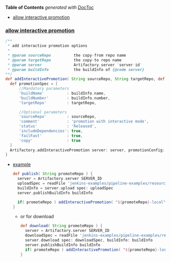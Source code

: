 <!-- START doctoc generated TOC please keep comment here to allow auto update -->
<!-- DON'T EDIT THIS SECTION, INSTEAD RE-RUN doctoc TO UPDATE -->
**Table of Contents**  *generated with [DocToc](https://github.com/thlorenz/doctoc)*

- [allow interactive promotion](#allow-interactive-promotion)

<!-- END doctoc generated TOC please keep comment here to allow auto update -->


### [allow interactive promotion](https://www.jfrog.com/confluence/display/JFROG/Scripted+Pipeline+Syntax#ScriptedPipelineSyntax-AllowingInteractivePromotionforPublishedBuilds)
```groovy
/**
 * add interactive promotion options
 *
 * @param sourceRepo          the copy-from repo name
 * @param targetRepo          the copy-to repo name
 * @param server              Artifactory.server 'server-id'
 * @param buildInfo           the buildInfo of {@code server}
**/
def addInteractivePromotion( String sourceRepo, String targetRepo, def server, def buildInfo ) {
  def promotionSpec = [
      //Mandatory parameters
      'buildName'          : buildInfo.name,
      'buildNumber'        : buildInfo.number,
      'targetRepo'         : targetRepo,

      //Optional parameters
      'sourceRepo'         : sourceRepo,
      'comment'            : 'promotion with interactive mode',
      'status'             : 'Released',
      'includeDependencies': true,
      'failFast'           : true,
      'copy'               : true
  ]
  Artifactory.addInteractivePromotion server: server, promotionConfig: promotionSpec, displayName: 'promote me'
}
```

- [example](https://raw.githubusercontent.com/jfrog/project-examples/master/jenkins-examples/pipeline-examples/scripted-examples/promotion-example/Jenkinsfile)
  ```groovy
  def publish( String promoteRepo ) {
    server = Artifactory.server SERVER_ID
    uploadSpec = readFile 'jenkins-examples/pipeline-examples/resources/props-upload.json' 
    buildInfo = server.upload spec: uploadSpec
    server.publishBuildInfo buildInfo

    if( promoteRepo ) addInteractivePromotion( "${promoteRepo}-local", promoteRepo, server, buildInfo )
  }
  ```
  - or for download
    ```groovy
    def download( String promoteRepo ) {
      server = Artifactory.server SERVER_ID 
      downloadSpec = readFile 'jenkins-examples/pipeline-examples/resources/props-download.json'
      server.download spec: downloadSpec, buildInfo: buildInfo
      server.publishBuildInfo buildInfo
      if( promoteRepo ) addInteractivePromotion( "${promoteRepo}-local", promoteRepo, server, buildInfo )
    }
    ```
